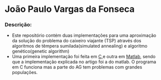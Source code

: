 <h1>João Paulo Vargas da Fonseca</h1>

<h3>Descrição:</h3>

<ul>
    <li>
        Este repositório contém duas implementações para uma aproximação da solução do problema do caixeiro viajante (TSP) através dos algoritmos de têmpera sumilada(simulated annealing) e algoritmo genético(genetic algorithm)
    </li>
    <li>
        Uma primeira implementação foi feita em <a href="cb_project/" target="_blank">C</a>,e outra em <a href="TSP_matlab/" target="_blank">Matlab</a>, sendo que a implementação explicada no artigo foi a do matlab. O programa em C funciona mas a parte do AG tem problemas com grandes populações.
    </li>
    
</ul>
